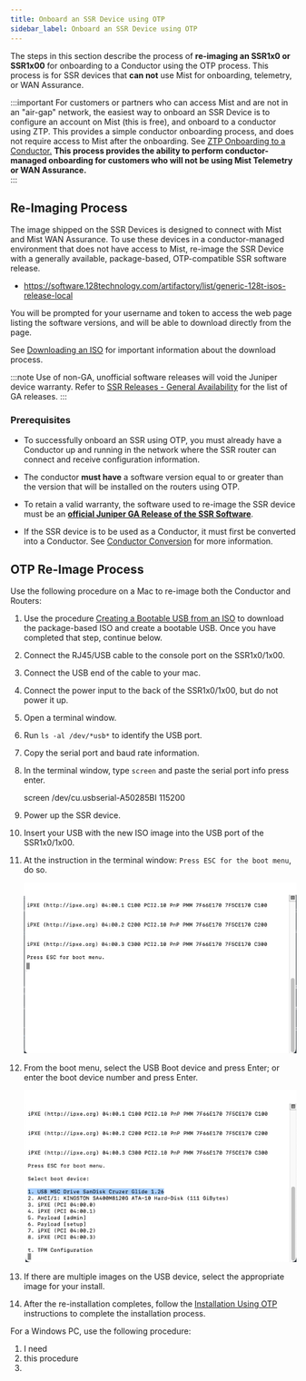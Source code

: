 ```yaml
---
title: Onboard an SSR Device using OTP
sidebar_label: Onboard an SSR Device using OTP
---
```


The steps in this section describe the process of **re-imaging an SSR1x0 or SSR1x00** for onboarding to a Conductor using the OTP process. This process is for SSR devices that **can not** use Mist for onboarding, telemetry, or WAN Assurance. 

:::important
For customers or partners who can access Mist and are not in an "air-gap" network, the easiest way to onboard an SSR Device is to configure an account on Mist (this is free), and onboard to a conductor using ZTP. This provides a simple conductor onboarding process, and does not require access to Mist after the onboarding. See [ZTP Onboarding to a Conductor.](config_wan_assurance.md) **This process provides the ability to perform conductor-managed onboarding for customers who will not be using Mist Telemetry or WAN Assurance.**  
:::

## Re-Imaging Process

The image shipped on the SSR Devices is designed to connect with Mist and Mist WAN Assurance. To use these devices in a conductor-managed environment that does not have access to Mist, re-image the SSR Device with a generally available, package-based, OTP-compatible SSR software release. 

<!-- markdown-link-check-disable-next-line -->
- https://software.128technology.com/artifactory/list/generic-128t-isos-release-local

You will be prompted for your username and token to access the web page listing the software versions, and will be able to download directly from the page.

See [Downloading an ISO](intro_downloading_iso.md#downloading-an-iso) for important information about the download process.

:::note
Use of non-GA, unofficial software releases will void the Juniper device warranty. Refer to [SSR Releases - General Availability](about_releases.mdx#general-availability) for the list of GA releases.
:::

### Prerequisites

- To successfully onboard an SSR using OTP, you must already have a Conductor up and running in the network where the SSR router can connect and receive configuration information. 

- The conductor **must have** a software version equal to or greater than the version that will be installed on the routers using OTP. 

- To retain a valid warranty, the software used to re-image the SSR device must be an [**official Juniper GA Release of the SSR Software**](about_releases.mdx#general-availability). 

- If the SSR device is to be used as a Conductor, it must first be converted into a Conductor. See [Conductor Conversion](conductor_conversion.md) for more information. 

## OTP Re-Image Process

Use the following procedure on a Mac to re-image both the Conductor and Routers:

1. Use the procedure [Creating a Bootable USB from an ISO](intro_creating_bootable_usb.md) to download the package-based ISO and create a bootable USB. Once you have completed that step, continue below. 
2. Connect the RJ45/USB cable to the console port on the SSR1x0/1x00.
3. Connect the USB end of the cable to your mac.
4. Connect the power input to the back of the SSR1x0/1x00, but do not power it up. 
5. Open a terminal window.
6. Run `ls -al /dev/*usb*` to identify the USB port.
7. Copy the serial port and baud rate information.
8. In the terminal window, type `screen` and paste the serial port info
press enter. 

	screen /dev/cu.usbserial-A50285BI 115200

9. Power up the SSR device.
10. Insert your USB with the new ISO image into the USB port of the SSR1x0/1x00.
11. At the instruction in the terminal window: `Press ESC for the boot menu`, do so. 

	![Boot Menu prompt](/img/onboard_otp_boot_menu.png)

12. From the boot menu, select the USB Boot device and press Enter; or enter the boot device number and press Enter.

	![Select Boot Device](/img/onboard_otp_boot_device.png)

13. If there are multiple images on the USB device, select the appropriate image for your install.
14. After the re-installation completes, follow the [Installation Using OTP](intro_otp_iso_install.mdx) instructions to complete the installation process.

For a Windows PC, use the following procedure:

1. I need
2. this procedure
3. 
